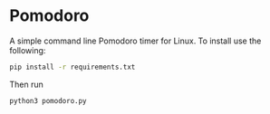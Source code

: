 # Pomodoro

A simple command line Pomodoro timer for Linux.
To install use the following:

```bash
pip install -r requirements.txt
```
Then run

```bash
python3 pomodoro.py
```
